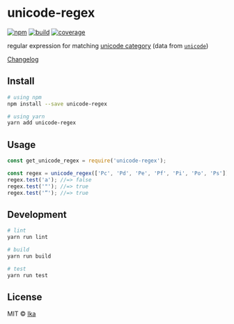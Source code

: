 # unicode-regex

[![npm](https://img.shields.io/npm/v/unicode-regex.svg)](https://www.npmjs.com/package/unicode-regex)
[![build](https://img.shields.io/travis/ikatyang/unicode-regex/master.svg)](https://travis-ci.org/ikatyang/unicode-regex/builds)
[![coverage](https://img.shields.io/codecov/c/github/ikatyang/unicode-regex/master.svg)](https://codecov.io/gh/ikatyang/unicode-regex)

regular expression for matching [unicode category](http://unicode.org/reports/tr44/#GC_Values_Table) (data from [`unicode`](https://www.npmjs.com/package/unicode))

[Changelog](https://github.com/ikatyang/unicode-regex/blob/master/CHANGELOG.md)

## Install

```sh
# using npm
npm install --save unicode-regex

# using yarn
yarn add unicode-regex
```

## Usage

```js
const get_unicode_regex = require('unicode-regex');

const regex = unicode_regex(['Pc', 'Pd', 'Pe', 'Pf', 'Pi', 'Po', 'Ps']);
regex.test('a'); //=> false
regex.test('"'); //=> true
regex.test('“'); //=> true
```

## Development

```sh
# lint
yarn run lint

# build
yarn run build

# test
yarn run test
```

## License

MIT © [Ika](https://github.com/ikatyang)

